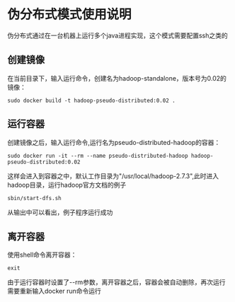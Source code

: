 # 伪分布式模式使用说明

伪分布式通过在一台机器上运行多个java进程实现，这个模式需要配置ssh之类的

## 创建镜像

在当前目录下，输入运行命令，创建名为hadoop-standalone，版本号为0.02的镜像：

```
sudo docker build -t hadoop-pseudo-distributed:0.02 .
```

## 运行容器

创建镜像之后，输入运行命令,运行名为pseudo-distributed-hadoop的容器：

```
sudo docker run -it --rm --name pseudo-distributed-hadoop hadoop-pseudo-distributed:0.02
```

这样会进入到容器之中，默认工作目录为"/usr/local/hadoop-2.7.3",此时进入hadoop目录，运行hadoop官方文档的例子

```
sbin/start-dfs.sh
```

从输出中可以看出，例子程序运行成功

## 离开容器

使用shell命令离开容器：

```
exit
```

由于运行容器时设置了--rm参数，离开容器之后，容器会被自动删除，再次运行需要重新输入docker run命令运行
